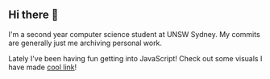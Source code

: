## Hi there 👋

I'm a second year computer science student at UNSW Sydney. My commits are generally just me archiving personal work.

Lately I've been having fun getting into JavaScript! Check out some visuals I have made [cool link](https://matthiebl.github.io/visuals/)!
